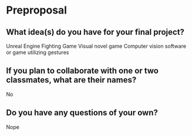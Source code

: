 # Preproposal

## What idea(s) do you have for your final project?

Unreal Engine Fighting Game
Visual novel game
Computer vision software or game utilizing gestures

## If you plan to collaborate with one or two classmates, what are their names?

No

## Do you have any questions of your own?

Nope
